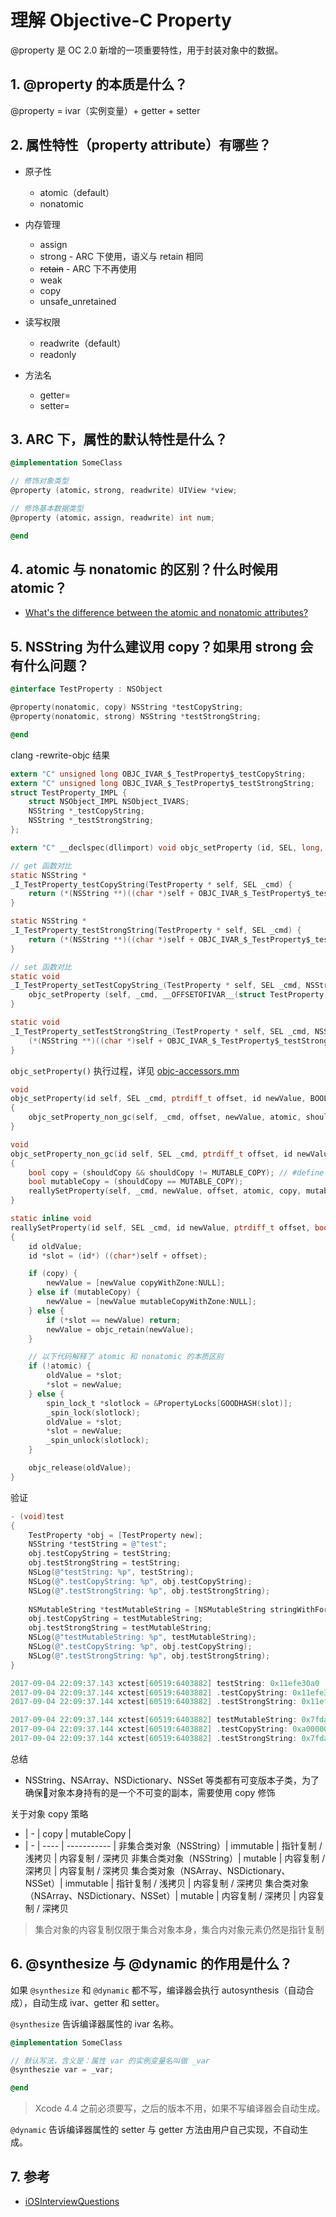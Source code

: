 # 理解 Objective-C Property

@property 是 OC 2.0 新增的一项重要特性，用于封装对象中的数据。

## 1. @property 的本质是什么？

@property = ivar（实例变量）+ getter + setter

## 2. 属性特性（property attribute）有哪些？

- 原子性
    - atomic（default）
    - nonatomic

- 内存管理
    - assign
    - strong - ARC 下使用，语义与 retain 相同
    - <del>retain</del> - ARC 下不再使用
    - weak
    - copy
    - unsafe_unretained

- 读写权限
    - readwrite（default）
    - readonly

- 方法名
    - getter=<name>
    - setter=<name>

## 3. ARC 下，属性的默认特性是什么？

``` Objective-C
@implementation SomeClass

// 修饰对象类型
@property (atomic，strong, readwrite) UIView *view;

// 修饰基本数据类型
@property (atomic，assign, readwrite) int num;

@end
```

## 4. atomic 与 nonatomic 的区别？什么时候用 atomic？

- [What's the difference between the atomic and nonatomic attributes?](https://stackoverflow.com/questions/588866/whats-the-difference-between-the-atomic-and-nonatomic-attributes)

## 5. NSString 为什么建议用 copy？如果用 strong 会有什么问题？

``` Objective-C
@interface TestProperty : NSObject

@property(nonatomic, copy) NSString *testCopyString;
@property(nonatomic, strong) NSString *testStrongString;

@end
```

clang -rewrite-objc 结果

``` C
extern "C" unsigned long OBJC_IVAR_$_TestProperty$_testCopyString;
extern "C" unsigned long OBJC_IVAR_$_TestProperty$_testStrongString;
struct TestProperty_IMPL {
	struct NSObject_IMPL NSObject_IVARS;
	NSString *_testCopyString;
	NSString *_testStrongString;
};

extern "C" __declspec(dllimport) void objc_setProperty (id, SEL, long, id, bool, bool);

// get 函数对比
static NSString * 
_I_TestProperty_testCopyString(TestProperty * self, SEL _cmd) { 
    return (*(NSString **)((char *)self + OBJC_IVAR_$_TestProperty$_testCopyString)); 
}

static NSString * 
_I_TestProperty_testStrongString(TestProperty * self, SEL _cmd) { 
    return (*(NSString **)((char *)self + OBJC_IVAR_$_TestProperty$_testStrongString)); 
}

// set 函数对比
static void 
_I_TestProperty_setTestCopyString_(TestProperty * self, SEL _cmd, NSString *testCopyString) { 
    objc_setProperty (self, _cmd, __OFFSETOFIVAR__(struct TestProperty, _testCopyString), (id)testCopyString, 0, 1); 
}

static void 
_I_TestProperty_setTestStrongString_(TestProperty * self, SEL _cmd, NSString *testStrongString) { 
    (*(NSString **)((char *)self + OBJC_IVAR_$_TestProperty$_testStrongString)) = testStrongString; 
}

```

`objc_setProperty()` 执行过程，详见 [objc-accessors.mm](https://opensource.apple.com/source/objc4/objc4-551.1/runtime/Accessors.subproj/objc-accessors.mm.auto.html)
``` C
void 
objc_setProperty(id self, SEL _cmd, ptrdiff_t offset, id newValue, BOOL atomic, signed char shouldCopy) 
{
    objc_setProperty_non_gc(self, _cmd, offset, newValue, atomic, shouldCopy);
}

void 
objc_setProperty_non_gc(id self, SEL _cmd, ptrdiff_t offset, id newValue, BOOL atomic, signed char shouldCopy) 
{
    bool copy = (shouldCopy && shouldCopy != MUTABLE_COPY); // #define MUTABLE_COPY 2
    bool mutableCopy = (shouldCopy == MUTABLE_COPY);
    reallySetProperty(self, _cmd, newValue, offset, atomic, copy, mutableCopy);
}

static inline void 
reallySetProperty(id self, SEL _cmd, id newValue, ptrdiff_t offset, bool atomic, bool copy, bool mutableCopy)
{
    id oldValue;
    id *slot = (id*) ((char*)self + offset);

    if (copy) {
        newValue = [newValue copyWithZone:NULL];
    } else if (mutableCopy) {
        newValue = [newValue mutableCopyWithZone:NULL];
    } else {
        if (*slot == newValue) return;
        newValue = objc_retain(newValue);
    }

    // 以下代码解释了 atomic 和 nonatomic 的本质区别
    if (!atomic) {
        oldValue = *slot;
        *slot = newValue;
    } else {
        spin_lock_t *slotlock = &PropertyLocks[GOODHASH(slot)];
        _spin_lock(slotlock);
        oldValue = *slot;
        *slot = newValue;        
        _spin_unlock(slotlock);
    }

    objc_release(oldValue);
}
```

验证
``` Objective-C
- (void)test
{
    TestProperty *obj = [TestProperty new];
    NSString *testString = @"test";
    obj.testCopyString = testString;
    obj.testStrongString = testString;
    NSLog(@"testString: %p", testString);
    NSLog(@".testCopyString: %p", obj.testCopyString);
    NSLog(@".testStrongString: %p", obj.testStrongString);
    
    NSMutableString *testMutableString = [NSMutableString stringWithFormat:@"test"];
    obj.testCopyString = testMutableString;
    obj.testStrongString = testMutableString;
    NSLog(@"testMutableString: %p", testMutableString);
    NSLog(@".testCopyString: %p", obj.testCopyString);
    NSLog(@".testStrongString: %p", obj.testStrongString);
}

2017-09-04 22:09:37.143 xctest[60519:6403882] testString: 0x11efe30a0
2017-09-04 22:09:37.144 xctest[60519:6403882] .testCopyString: 0x11efe30a0
2017-09-04 22:09:37.144 xctest[60519:6403882] .testStrongString: 0x11efe30a0

2017-09-04 22:09:37.144 xctest[60519:6403882] testMutableString: 0x7fdab6e1ffb0
2017-09-04 22:09:37.144 xctest[60519:6403882] .testCopyString: 0xa000000747365744
2017-09-04 22:09:37.144 xctest[60519:6403882] .testStrongString: 0x7fdab6e1ffb0
```

总结
- NSString、NSArray、NSDictionary、NSSet 等类都有可变版本子类，为了确保对象本身持有的是一个不可变的副本，需要使用 copy 修饰

关于对象 copy 策略
- | - | copy | mutableCopy |
- | - | ---- | ----------- |
非集合类对象（NSString）| immutable | 指针复制 / 浅拷贝 | 内容复制 / 深拷贝
非集合类对象（NSString）| mutable | 内容复制 / 深拷贝 | 内容复制 / 深拷贝
集合类对象（NSArray、NSDictionary、NSSet）| immutable | 指针复制 / 浅拷贝 | 内容复制 / 深拷贝
集合类对象（NSArray、NSDictionary、NSSet）| mutable | 内容复制 / 深拷贝 | 内容复制 / 深拷贝
> 集合对象的内容复制仅限于集合对象本身，集合内对象元素仍然是指针复制

## 6. @synthesize 与 @dynamic 的作用是什么？

如果 `@synthesize` 和 `@dynamic` 都不写，编译器会执行 autosynthesis（自动合成），自动生成 ivar、getter 和 setter。

`@synthesize` 告诉编译器属性的 ivar 名称。

``` Objective-C
@implementation SomeClass

// 默认写法，含义是：属性 var 的实例变量名叫做 _var
@syntheszie var = _var;

@end
```
> Xcode 4.4 之前必须要写，之后的版本不用，如果不写编译器会自动生成。

`@dynamic` 告诉编译器属性的 setter 与 getter 方法由用户自己实现，不自动生成。

## 7. 参考
- [iOSInterviewQuestions](https://github.com/ChenYilong/iOSInterviewQuestions)
